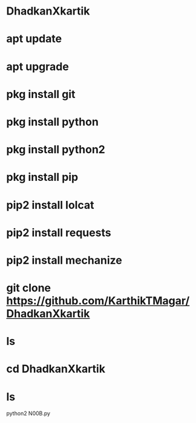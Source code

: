 # DhadkanXkartik  
# apt update
# apt upgrade 
# pkg install git
# pkg install python 
# pkg install python2
# pkg install pip 
# pip2 install lolcat 
# pip2 install requests 
# pip2 install mechanize 
# git clone https://github.com/KarthikTMagar/DhadkanXkartik
# ls 
# cd DhadkanXkartik
# ls 
python2 N00B.py 
